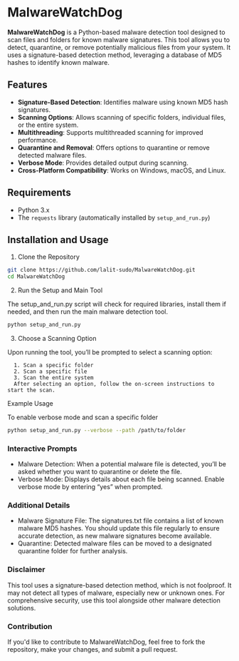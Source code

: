 # MalwareWatchDog

**MalwareWatchDog** is a Python-based malware detection tool designed to scan files and folders for known malware signatures. This tool allows you to detect, quarantine, or remove potentially malicious files from your system. It uses a signature-based detection method, leveraging a database of MD5 hashes to identify known malware.

## Features

- **Signature-Based Detection**: Identifies malware using known MD5 hash signatures.
- **Scanning Options**: Allows scanning of specific folders, individual files, or the entire system.
- **Multithreading**: Supports multithreaded scanning for improved performance.
- **Quarantine and Removal**: Offers options to quarantine or remove detected malware files.
- **Verbose Mode**: Provides detailed output during scanning.
- **Cross-Platform Compatibility**: Works on Windows, macOS, and Linux.

## Requirements

- Python 3.x
- The `requests` library (automatically installed by `setup_and_run.py`)

## Installation and Usage

1. Clone the Repository
```bash
git clone https://github.com/lalit-sudo/MalwareWatchDog.git
cd MalwareWatchDog
```
2. Run the Setup and Main Tool                                                                                                                                              

The setup_and_run.py script will check for required libraries, install them if needed, and then run the main malware detection tool.
```bash
python setup_and_run.py
```
3. Choose a Scanning Option

Upon running the tool, you’ll be prompted to select a scanning option:

      1. Scan a specific folder
      2. Scan a specific file
      3. Scan the entire system
      After selecting an option, follow the on-screen instructions to start the scan.

Example Usage

To enable verbose mode and scan a specific folder
```bash
python setup_and_run.py --verbose --path /path/to/folder
```
### Interactive Prompts

- Malware Detection: When a potential malware file is detected, you’ll be asked whether you want to quarantine or delete the file.
- Verbose Mode: Displays details about each file being scanned. Enable verbose mode by entering “yes” when prompted.

### Additional Details

- Malware Signature File: The signatures.txt file contains a list of known malware MD5 hashes. You should update this file regularly to ensure accurate detection, as new malware signatures become available.
- Quarantine: Detected malware files can be moved to a designated quarantine folder for further analysis.

### Disclaimer

This tool uses a signature-based detection method, which is not foolproof. It may not detect all types of malware, especially new or unknown ones. For comprehensive security, use this tool alongside other malware detection solutions.

### Contribution

If you'd like to contribute to MalwareWatchDog, feel free to fork the repository, make your changes, and submit a pull request.

